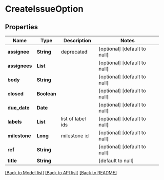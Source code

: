 # CreateIssueOption
## Properties

| Name | Type | Description | Notes |
|------------ | ------------- | ------------- | -------------|
| **assignee** | **String** | deprecated | [optional] [default to null] |
| **assignees** | **List** |  | [optional] [default to null] |
| **body** | **String** |  | [optional] [default to null] |
| **closed** | **Boolean** |  | [optional] [default to null] |
| **due\_date** | **Date** |  | [optional] [default to null] |
| **labels** | **List** | list of label ids | [optional] [default to null] |
| **milestone** | **Long** | milestone id | [optional] [default to null] |
| **ref** | **String** |  | [optional] [default to null] |
| **title** | **String** |  | [default to null] |

[[Back to Model list]](../README.md#documentation-for-models) [[Back to API list]](../README.md#documentation-for-api-endpoints) [[Back to README]](../README.md)


